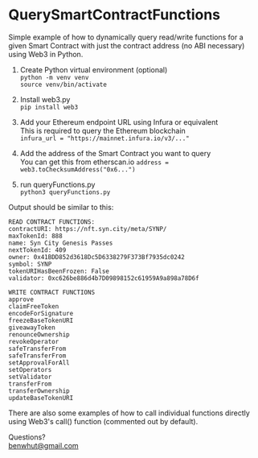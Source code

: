 # QuerySmartContractFunctions
Simple example of how to dynamically query read/write functions for a given Smart Contract with just the contract address (no ABI necessary) using Web3 in Python.

1. Create Python virtual environment (optional)  
`python -m venv venv`  
`source venv/bin/activate`

2. Install web3.py  
`pip install web3`

3. Add your Ethereum endpoint URL using Infura or equivalent  
This is required to query the Ethereum blockchain  
`infura_url = "https://mainnet.infura.io/v3/..."`

4. Add the address of the Smart Contract you want to query  
You can get this from etherscan.io
`address = web3.toChecksumAddress("0x6...")`

5. run queryFunctions.py  
`python3 queryFunctions.py`  


Output should be similar to this:  

```
READ CONTRACT FUNCTIONS:
contractURI: https://nft.syn.city/meta/SYNP/
maxTokenId: 888
name: Syn City Genesis Passes
nextTokenId: 409
owner: 0x41BDD852d3618Dc5D6338279F373Bf7935dc0242
symbol: SYNP
tokenURIHasBeenFrozen: False
validator: 0xc626be886d4b7D09898152c61959A9a898a78D6f

WRITE CONTRACT FUNCTIONS
approve
claimFreeToken
encodeForSignature
freezeBaseTokenURI
giveawayToken
renounceOwnership
revokeOperator
safeTransferFrom
safeTransferFrom
setApprovalForAll
setOperators
setValidator
transferFrom
transferOwnership
updateBaseTokenURI
```

There are also some examples of how to call individual functions directly using Web3's call() function (commented out by default).

Questions?  
benwhut@gmail.com

